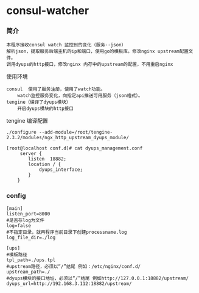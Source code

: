 # consul-watcher

### 简介

    本程序接收consul watch 监控到的变化（服务--json）
    解析json，提取服务后端主机的ip和端口，使用go的模板库。修改nginx upstream配置文件。
    调用dyups的http接口，修改nginx 内存中的upstream的配置，不用重启nginx

使用环境

    consul  使用了服务注册，使用了watch功能。
        watch监控服务变化，向指定api推送可用服务（json格式）。 
    tengine（编译了dyups模块）
        开启dyups模块的http接口
        
tengine 编译配置

    ./configure --add-module=/root/tengine-2.3.2/modules/ngx_http_upstream_dyups_module/

    [root@localhost conf.d]# cat dyups_management.conf 
         server {
            listen  18882; 
            location / {
                dyups_interface;
            }
        }

### config

    [main]
    listen_port=8000
    #是否存log为文件
    log=false
    #不指定目录，就再程序当前目录下创建processname.log
    log_file_dir=./log
    
    [ups]
    #模板路径
    tpl_path=./ups.tpl
    #upstream路径，必须以“/”结尾 例如：/etc/nginx/conf.d/
    upstream_path=./
    #dyups模块的接口地址，必须以“/”结尾 例如http://127.0.0.1:18882/upstream/
    dyups_url=http://192.168.3.112:18882/upstream/
